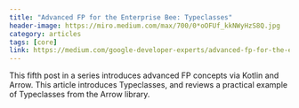 ```yaml
---
title: "Advanced FP for the Enterprise Bee: Typeclasses"
header-image: https://miro.medium.com/max/700/0*oOFUf_kkNWyHzS8Q.jpg
category: articles
tags: [core]
link: https://medium.com/google-developer-experts/advanced-fp-for-the-enterprise-bee-typeclasses-2addc232ae23
---
```


This fifth post in a series introduces advanced FP concepts via Kotlin and Arrow. This article introduces Typeclasses, and reviews a practical example of Typeclasses from the Arrow library.

